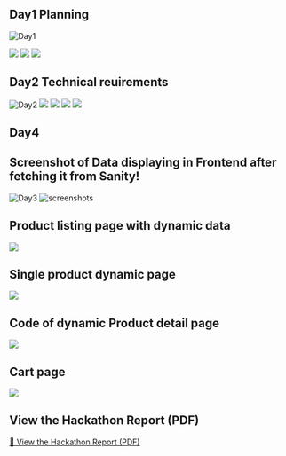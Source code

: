 ## Day1 Planning
![Day1](public/image/docs2.jpeg)

![](public/image/docs.jpeg)
![](public/image/doc%20(9).jpeg)
![](public/image/doc%20(8).jpeg)


## Day2 Technical reuirements
![Day2](public/image/doc%20(2).jpeg)
![](public/image/doc%20(5).jpeg)
![](public/image/doc%20(4).jpeg)
![](public/image/doc%20(3).jpeg)
![](public/image/doc%20(13).jpeg)


## Day4
## Screenshot of Data displaying in Frontend after fetching it from Sanity!
![Day3](public/image/ss1.jpeg)
![screenshots](public/image/ss2.jpeg)
## Product listing page with dynamic data
![](public/image/ss-3.png)
## Single product dynamic page 
![](public/image/ss-2.png)
## Code of dynamic Product detail page
![](public/image/ss-1.png)
## Cart page
![](public/image/ss-4.png)

##  View the Hackathon Report (PDF)
[📄 View the Hackathon Report (PDF)](docs/hackathon-report.pdf)